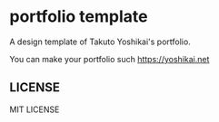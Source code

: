 # portfolio template
A design template of Takuto Yoshikai's portfolio.

You can make your portfolio such https://yoshikai.net

## LICENSE
MIT LICENSE
